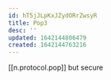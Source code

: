 ```yaml
---
id: hT5jJLpKxJZydORrZwsyR
title: Pop3
desc: ''
updated: 1642144806479
created: 1642144763216
---
```


[[n.protocol.pop]] but secure
